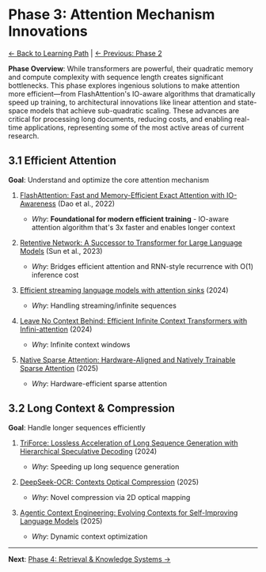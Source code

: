 # Phase 3: Attention Mechanism Innovations

[← Back to Learning Path](../learning-path.md) | [← Previous: Phase 2](phase-02-llms.md)

**Phase Overview**: While transformers are powerful, their quadratic memory and compute complexity with sequence length creates significant bottlenecks. This phase explores ingenious solutions to make attention more efficient—from FlashAttention's IO-aware algorithms that dramatically speed up training, to architectural innovations like linear attention and state-space models that achieve sub-quadratic scaling. These advances are critical for processing long documents, reducing costs, and enabling real-time applications, representing some of the most active areas of current research.

## 3.1 Efficient Attention
**Goal**: Understand and optimize the core attention mechanism

1. [FlashAttention: Fast and Memory-Efficient Exact Attention with IO-Awareness](https://arxiv.org/abs/2205.14135) (Dao et al., 2022)
   - *Why*: **Foundational for modern efficient training** - IO-aware attention algorithm that's 3x faster and enables longer context

2. [Retentive Network: A Successor to Transformer for Large Language Models](https://arxiv.org/abs/2307.08621) (Sun et al., 2023)
   - *Why*: Bridges efficient attention and RNN-style recurrence with O(1) inference cost

3. [Efficient streaming language models with attention sinks](https://arxiv.org/pdf/2309.17453.pdf) (2024)
   - *Why*: Handling streaming/infinite sequences

4. [Leave No Context Behind: Efficient Infinite Context Transformers with Infini-attention](https://arxiv.org/pdf/2404.07143v1.pdf) (2024)
   - *Why*: Infinite context windows

5. [Native Sparse Attention: Hardware-Aligned and Natively Trainable Sparse Attention](https://arxiv.org/abs/2502.11089) (2025)
   - *Why*: Hardware-efficient sparse attention

## 3.2 Long Context & Compression
**Goal**: Handle longer sequences efficiently

1. [TriForce: Lossless Acceleration of Long Sequence Generation with Hierarchical Speculative Decoding](https://arxiv.org/pdf/2404.11912v1.pdf) (2024)
   - *Why*: Speeding up long sequence generation

2. [DeepSeek-OCR: Contexts Optical Compression](https://arxiv.org/pdf/2510.18234) (2025)
   - *Why*: Novel compression via 2D optical mapping

3. [Agentic Context Engineering: Evolving Contexts for Self-Improving Language Models](https://arxiv.org/abs/2510.04618) (2025)
   - *Why*: Dynamic context optimization

---

**Next**: [Phase 4: Retrieval & Knowledge Systems →](phase-04-retrieval.md)
